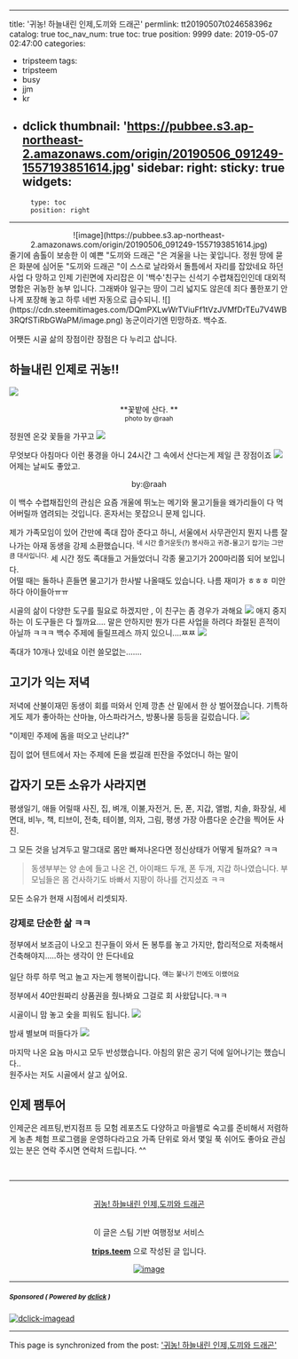 
---
title: '귀농! 하늘내린 인제,도끼와 드래곤'
permlink: tt20190507t024658396z
catalog: true
toc_nav_num: true
toc: true
position: 9999
date: 2019-05-07 02:47:00
categories:
- tripsteem
tags:
- tripsteem
- busy
- jjm
- kr
- dclick
thumbnail: 'https://pubbee.s3.ap-northeast-2.amazonaws.com/origin/20190506_091249-1557193851614.jpg'
sidebar:
    right:
        sticky: true
widgets:
    -
        type: toc
        position: right
---


<center>![image](https://pubbee.s3.ap-northeast-2.amazonaws.com/origin/20190506_091249-1557193851614.jpg)</center>
줄기에 솜톨이 보송한 이 예쁜 "도끼와 드래곤 "은 겨울을 나는 꽃입니다.
정원 땅에 묻은 화분에 심어둔 "도끼와 드래곤 "이 스스로 날라와서 돌틈에서 자리를 잡았네요 
하던 사업 다 망하고 인제 기린면에 자리잡은 이 '백수'친구는
신석기 수렵채집인인데 대외적 명함은 귀농한 농부 입니다. 그래봐야 일구는 땅이 그리 넓지도 않은데 
죄다 풀한포기 안 나게 포장해 놓고 하루 네번 자동으로 급수되니. 
![](https://cdn.steemitimages.com/DQmPXLwWrTViuFf1tVzJVMfDrTEu7V4WB3RQfSTiRbGWaPM/image.png)
농군이라기엔 민망하죠. 백수죠.

어쨋든 시골 삶의 장점이란 장점은 다 누리고 삽니다.

## 하늘내린 인제로 귀농!!
![](https://cdn.steemitimages.com/DQmRAZGsPk4V9wsfzNtp7Sg2JGofBhuZpcNnBUmjFmcJxH6/image.png)
<center>**꽃밭에 산다. **</center>
<center><sub>photo by @raah </sub></center>

정원엔 온갖 꽃들을 가꾸고
![](https://cdn.steemitimages.com/DQmY3SNuu5zJr9yfCc2CU9KFHyjCNXLN9t6w2uE2nycfhkT/image.png)

무엇보다 아침마다 이런 풍경을 아니 24시간 그 속에서 산다는게 제일 큰 장점이죠
![](https://cdn.steemitimages.com/DQmbC6zk6Rz4qu8TE6Ct25sJzAPg5HDkMVY9N3AYsfqKDT7/image.png)
어제는 날씨도 좋았고.
<center>by:@raah</center>
 
이 백수 수렵채집인의 관심은 요즘 개울에 뛰노는 메기와 물고기들을 왜가리들이 다 먹어버릴까 염려되는 것입니다. 
혼자서는 못잡으니 문제 입니다. 


제가 가족모임이 있어 간만에 족대 잡아 준다고 하니, 
서울에서 사무관인지 뭔지 나름 잘나가는 아재 동생을 강제 소환했습니다. 
<sup>네 시간 즐거운듯(?) 봉사하고 귀경-물고기 잡기는 그만큼 대사입니다.</sup> 
세 시간 정도 족대들고 거들었더니 각종 물고기가 200마리쯤 되어 보입니다.  
어떨 때는 돌하나 흔들면 물고기가 한사발 나올때도 있습니다. 나름 재미가 ㅎㅎㅎ 미안하다 아이들아ㅠㅠ

시골의 삶이 다양한 도구를 필요로 하겠지만 , 이 친구는 좀 경우가 과해요
![](https://cdn.steemitimages.com/DQmPV8Euu5ugAfc7zbeQQR9QmY89bV36DnC5kGwdS3Ptwy9/image.png)
애지 중지하는  이 도구들은 다 뭘까요....
말은 안하지만 뭔가 다른 사업을 하려다 좌절된 흔적이 아닐까 ㅋㅋㅋ
백수 주제에 들릴프레스 까지 있으니....ㅉㅉ
![](https://cdn.steemitimages.com/DQmVeB9AdFLFaeVjfCBHDdYBnvMqPsFtLPEdPtpeJCf4yCf/image.png)

족대가 10개나 있네요 이런 쓸모없는.......

## 고기가 익는 저녁

저녁에 산불이재민 동생이 회를 떠와서 
인제 깡촌 산 밑에서 한 상 벌어졌습니다.
기특하게도 제가 좋아하는 산마늘, 아스파라거스, 방풍나물 등등을 길렀습니다.
![](https://cdn.steemitimages.com/DQmTGpSwnFpWHCDu7YUGRnK4FbZAyj9FoDvUpNtodet5XFi/image.png) 

"이제민 주제에 돔을 떠오고 난리냐?"

집이 없어 텐트에서 자는 주제에 돈을 썼길래 핀잔을 주었더니 하는 말이

## 갑자기 모든 소유가 사라지면 
평생일기, 애들 어릴때 사진, 집, 벼개, 이불,자전거, 돈, 폰, 지갑, 앨범, 치솔, 화장실, 세면대, 비누, 책, 티브이, 전축, 테이블, 의자, 그림, 평생 가장 아름다운 순간을 찍어둔 사진. 

그 모든 것을 남겨두고 
말그대로 몸만 빠져나온다면 정신상태가 어떻게 될까요? ㅋㅋ
> 동생부부는 양 손에 들고 나온 건, 아이패드 두개, 폰 두개, 지갑 하나였습니다. 
부모님들은 몸 건사하기도 바빠서 지팡이 하나를 건지셨죠 ㅋㅋ

모든 소유가 현재 시점에서 리셋되자.

### 강제로 단순한 삶 ㅋㅋ

정부에서 보조금이 나오고 친구들이 와서 돈 봉투를 놓고 가지만, 
합리적으로 저축해서 건축해야지.....하는 생각이 안 든다네요

일단 하루 하루 먹고 놀고 자는게 행복이랍니다.
<sup>얘는 불나기 전에도 이랬어요</sup>

정부에서 40만원짜리 상품권을 줬나봐요
그걸로 회 사왔답니다.ㅋㅋ

시골이니 맘 놓고 숯을 피워도 됩니다.
![](https://cdn.steemitimages.com/DQmWTJskgM6QEUB4fHPGPW8LVdbfeKVumXpHNUwEjDdWFnh/image.png)

밤새 별보며 떠들다가
![](https://cdn.steemitimages.com/DQmQVprnM1pZXq6eANVmqS2XSWATHQBThsGw1sdKjNTJDTg/image.png)

마지막 나온 요놈 마시고 모두 반성했습니다.
아침의 맑은 공기 덕에 일어나기는 했습니다..     
원주사는 저도 시골에서 살고 싶어요.  

## 인제 팸투어
인제군은 레프팅,번지점프 등 모험 레포츠도 다양하고 
마을별로  숙고를 준비해서 저렴하게 농촌 체험 프로그램을 운영하다라고요
가족 단위로 와서 몇일 푹 쉬어도 좋아요
관심 있는 분은 연락 주시면 연락처 드립니다.  ^^



<br/><hr><br/><center><a href='https://kr.tripsteem.com/post/tt20190507t024658396z'>귀농! 하늘내린 인제,도끼와 드래곤</a></center><br />
<center>
이 글은 스팀 기반 여행정보 서비스

<a href='https://kr.tripsteem.com/'><b>trips.teem</b></a> 으로 작성된 글 입니다.

<a href='https://kr.tripsteem.com/'>![image](https://cdn.steemitimages.com/DQmUFZTyUVo6PuZGHeF9VxLHxkrufqLa37Wz8U6A9j115JU/%EB%B0%B0%EB%84%88_%EB%B4%84.jpg)</a>
</center>

---

#####  <sub> **Sponsored ( Powered by [dclick](https://www.dclick.io) )** </sub>
[![dclick-imagead](https://steemitimages.com/0x0/https://cdn.steemitimages.com/DQmSwkE4cySARFCKdemZWVwyk8dxh7HeDNiqwuVmWR3RBXE/Group%205.png)](https://api.dclick.io/v1/c?x=eyJhbGciOiJIUzI1NiIsInR5cCI6IkpXVCJ9.eyJjIjoicmFhaCIsInMiOiJ0dDIwMTkwNTA3dDAyNDY1ODM5NnoiLCJhIjpbImktMiJdLCJ1cmwiOiJodHRwczovL3d3dy5kY2xpY2suaW8iLCJpYXQiOjE1NTcxOTcyMTgsImV4cCI6MTg3MjU1NzIxOH0.ovCk9Eve9JgkjqyUOKuNiTTrK20PWoZZfhSPshgX8Mc)

- - -

This page is synchronized from the post: ['귀농! 하늘내린 인제,도끼와 드래곤'](https://steemit.com/@raah/tt20190507t024658396z)
